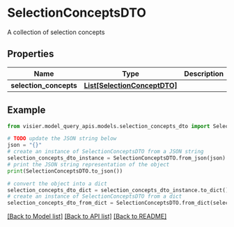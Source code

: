 # SelectionConceptsDTO

A collection of selection concepts

## Properties

Name | Type | Description | Notes
------------ | ------------- | ------------- | -------------
**selection_concepts** | [**List[SelectionConceptDTO]**](SelectionConceptDTO.md) |  | [optional] 

## Example

```python
from visier.model_query_apis.models.selection_concepts_dto import SelectionConceptsDTO

# TODO update the JSON string below
json = "{}"
# create an instance of SelectionConceptsDTO from a JSON string
selection_concepts_dto_instance = SelectionConceptsDTO.from_json(json)
# print the JSON string representation of the object
print(SelectionConceptsDTO.to_json())

# convert the object into a dict
selection_concepts_dto_dict = selection_concepts_dto_instance.to_dict()
# create an instance of SelectionConceptsDTO from a dict
selection_concepts_dto_from_dict = SelectionConceptsDTO.from_dict(selection_concepts_dto_dict)
```
[[Back to Model list]](../README.md#documentation-for-models) [[Back to API list]](../README.md#documentation-for-api-endpoints) [[Back to README]](../README.md)


